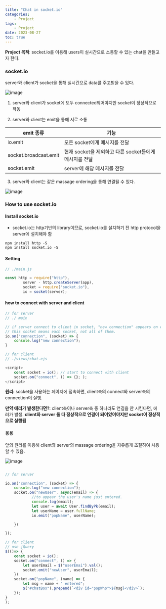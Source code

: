 ```yaml
---
title: "Chat in socket.io" 
categories:
    - Project
tags:
    - Project
date: 2023-08-27
toc: true
---
```



**Project 목적**: socket.io를 이용해 users이 실시간으로 소통할 수 있는 chat을 만들고자 한다. 


### socket.io

server와 client가 socket을 통해 실시간으로 data를 주고받을 수 있다.

![image](https://github.com/dareunk/googleChat/assets/83913407/f976a5f3-036d-4045-8deb-7b856fd9c464)


1. server와 client가 socket에 모두 connected되어야지만 socket이 정상적으로 작동

2. server와 client는 emit을 통해 서로 소통 

| emit 종류 | 기능 | 
|---------|-------------|
| io.emit | 모든 socket에게 메시지를 전달 |
| socket.broadcast.emit | 현재 socket을 제외하고 다른 socket들에게 메시지를 전달 |
| socket.emit | server에 해당 메시지를 전달 | 


3. server와 client는 같은 massage ordering을 통해 연결될 수 있다. 

![image](https://github.com/dareunk/dareunk.github.io/assets/83913407/dfb706ad-9325-4d20-af1f-b56b00a9fd3d)



### How to use socket.io 

#### Install socket.io

- socket.io는 http기반의 library이므로, socket.io를 설치하기 전 http protocol을 server에 설치해야 함 

```
npm install http -S 
npm install socket.io -S
```

#### Setting 

```js
// ./main.js

const http = require("http"),
        server - http.createServer(app),
        socket = require("socket.io"),
        io = socket(server);
```


#### how to connect with server and client

```js 
// for server
// ./ main

// if server connect to client in socket, "new connection" appears on console.
// this socket means each socket, not all of them.
io.on("connection", (socket) => {
    console.log("new connection");
}

// for client 
// ./views/chat.ejs

<script>
    const socket = io(); // start to connect with client
    socket.on("connect", () => {}; );
</script>
```

**원리**: socket을 사용하는 페이지에 접속하면, client측의 connect와 server측의 connection이 실행.

**만약 에러가 발생한다면?**:  client측이나 server측 중 하나라도 연결을 안 시킨다면, 에러가 발생. **client와 server 둘 다 정상적으로 연결이 되어있어야지만 socket이 정상적으로 실행됨**


#### 응용 

앞의 원리를 이용해 client와 server의 massage ordering을 자유롭게 조절하여 사용할 수 있음.


![image](https://github.com/dareunk/googleChat/assets/83913407/7a50c84f-faa6-477d-848c-ba6b096bdad6)


```js

// for server 

io.on("connection", (socket) => {
    console.log("new connection");
    socket.on("newUser", async(email) => {
            //to appear the user's name just entered.
            console.log(email);
            let user = await User.findByPk(email);
            let userName = user.fullName;
            io.emit("popName", userName);   

    })

});

// for client
// use jQuery 
$(()=> {
    const socket = io();
    socket.on("connect", () => {
        let userEmail = $("userEmai").val();
        socket.emit("newUser", userEmail);
    })
    socket.on("popName", (name) => {
        let msg = name + " entered";
        $("#chatBox").prepend(`<div id="popWho">${msg}</div>`);
    });
}
);


